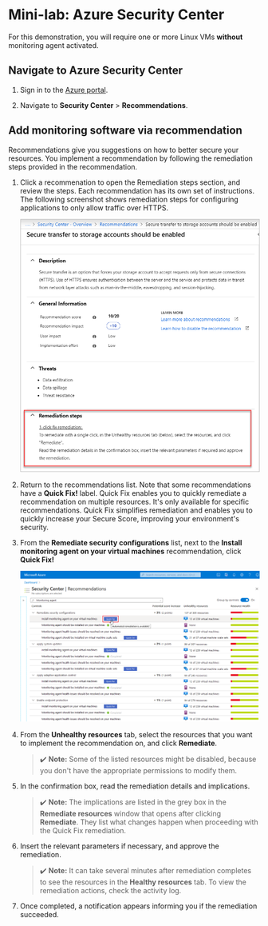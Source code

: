 # Mini-lab: Azure Security Center

For this demonstration, you will require one or more Linux VMs **without** monitoring agent activated.

## Navigate to Azure Security Center

1. Sign in to the [Azure portal](https://portal.azure.com).

1. Navigate to **Security Center** > **Recommendations**.

## Add monitoring software via recommendation

Recommendations give you suggestions on how to better secure your resources. You implement a recommendation by following the remediation steps provided in the recommendation.

1. Click a recommenation to open the Remediation steps section, and review the steps. Each recommendation has its own set of instructions. The following screenshot shows remediation steps for configuring applications to only allow traffic over HTTPS.

    ![Screenshot of example remediation steps.](../../Linked_Image_Files/security-center-remediate-recommendation.png)

1. Return to the recommendations list. Note that some recommendations have a **Quick Fix!** label. Quick Fix enables you to quickly remediate a recommendation on multiple resources. It's only available for specific recommendations. Quick Fix simplifies remediation and enables you to quickly increase your Secure Score, improving your environment's security.

1. From the **Remediate security configurations** list, next to the **Install monitoring agent on your virtual machines** recommendation, click **Quick Fix!**

    ![Screenshot of the Security Center page, with Quick Fix! label highlighted.](../../Linked_Image_Files/security-center-one-click-fix-select.png)

1. From the **Unhealthy resources** tab, select the resources that you want to implement the recommendation on, and click **Remediate**.

    >:heavy_check_mark: **Note:** Some of the listed resources might be disabled, because you don't have the appropriate permissions to modify them.

1. In the confirmation box, read the remediation details and implications.

    >:heavy_check_mark: **Note:** The implications are listed in the grey box in the **Remediate resources** window that opens after clicking **Remediate**. They list what changes happen when proceeding with the Quick Fix remediation.

1. Insert the relevant parameters if necessary, and approve the remediation.

    >:heavy_check_mark: **Note:** It can take several minutes after remediation completes to see the resources in the **Healthy resources** tab. To view the remediation actions, check the activity log.

1. Once completed, a notification appears informing you if the remediation succeeded.